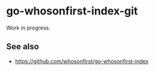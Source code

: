 # go-whosonfirst-index-git

Work in progress.

## See also

* https://github.com/whosonfirst/go-whosonfirst-index